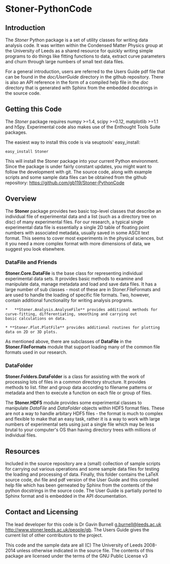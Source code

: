 # Stoner-PythonCode #

## Introduction ##

The  *Stoner* Python package is a set of utility classes for writing data analysis code. It was written within 
the Condensed Matter Physics group at the University of Leeds as a shared resource for quickly writing simple 
programs to do things like fitting functions to data, extract curve parameters and churn through large numbers of 
small text data files.

For a general introduction, users are referred to the Users Guide pdf file that can be found in the *doc/UserGuide* directory in 
the github repository.  There is also an API reference in the form of a compiled help file in the *doc* directory that is 
generated with Sphinx from the embedded docstrings in the source code.

## Getting this Code ##

The *Stoner* package requires numpy >=1.4, scipy >=0.12, matplotlib >=1.1 and h5py. Experimental code also makes use of
the Enthought Tools Suite packages.

The easiest way to install this code is via seuptools' easy_install:

    easy_install Stoner
    
 This will install the Stoner package into your current Python environment. Since the package is under fairly
 constant updates, you might want to follow the development with git. The source code, along with example scripts
 and some sample data files can be obtained from the github repository: https://github.com/gb119/Stoner-PythonCode
 
## Overview ##

The **Stoner** package provides two basic top-level classes that describe an individual file of experimental data and a 
list (such as a directory tree on disc) of many experimental files. For our research, a typical single experimental data file
is essentially a single 2D table of floating point numbers with associated metadata, usually saved in some
ASCII text format. This seems to cover most experiments in the physical sciences, but it you need a more complex 
format with more dimensions of data, we suggest you look elsewhere.
 
 ### DataFile and Friends ###
 
**Stoner.Core.DataFile** is the base class for representing individual experimental data sets. 
It provides basic methods to examine and manipulate data, manage metadata and load and save data files. 
It has a large number of sub classes - most of these are in Stoner.FileFormats and are used to handle the loading of specific 
file formats. Two, however, contain additional functionality for writing analysis programs.
     
    *   **Stoner.Analysis.AnalyseFile** provides additional methods for curve-fitting, differentiating, smoothing and carrying out 
    basic calculations on data. 

    * **Stoner.Plot.PlotFile** provides additional routines for plotting data on 2D or 3D plots. 
    
As mentioned above, there are subclasses of **DataFile** in the **Stoner.FileFormats** module that support 
loading many of the common file formats used in our research.

### DataFolder ###

**Stoner.Folders.DataFolder** is a class for assisting with the work of processing lots of files in a common directory 
structure. It provides methods to list. filter and group data according to filename patterns or metadata and then to execute
a function on each file or group of files.

The **Stoner.HDF5** module provides some experimental classes to manipulate *DataFile* and *DataFolder* objects within HDF5
format files. These are not a way to handle arbitary HDF5 files - the format is much to complex and flexible to make that
an easy task, rather it is a way to work with large numbers of experimental sets using just a single file which may be less
brutal to your computer's OS than having directory trees with millions of individual files.
 
## Resources ##
 
Included in the source repository are a (small) collection of sample scripts for carrying out various operations and some sample data 
files for testing the loading and processing of data. Finally, this folder contains the LaTeX source code, dvi 
file and pdf version of the User Guide and this compiled help file which has been gerneated by Sphinx from the 
contents of the python docstrings in the source code.  The User Guide is partially ported to Sphinx format and is embedded in
the API documentation.

## Contact and Licensing ##

The lead developer for this code is Dr Gavin Burnell <g.burnell@leeds.ac.uk> http://www.stoner.leeds.ac.uk/people/gb. 
The Users Guide gives the current list of other contributors to the project.

This code and the sample data are all (C) The University of Leeds 2008-2014 unless otherwise indicated in the source file. 
The contents of this package are licensed under the terms of the GNU Public License v3